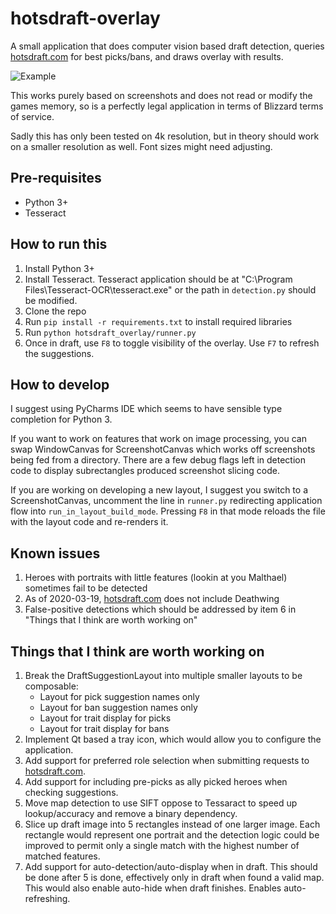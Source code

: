 # hotsdraft-overlay
A small application that does computer vision based draft detection, queries [hotsdraft.com](http://hotsdraft.com) for best picks/bans, and
draws overlay with results.

![Example](./example.png)

This works purely based on screenshots and does not read or modify the games memory, so is a perfectly legal application in terms of Blizzard terms of service.

Sadly this has only been tested on 4k resolution, but in theory should work on a smaller resolution as well. Font sizes might need adjusting.

## Pre-requisites

* Python 3+
* Tesseract

## How to run this

1. Install Python 3+
2. Install Tesseract. Tesseract application should be at "C:\Program Files\Tesseract-OCR\tesseract.exe" or the path in `detection.py` should be modified. 
3. Clone the repo
4. Run `pip install -r requirements.txt` to install required libraries
5. Run `python hotsdraft_overlay/runner.py`
6. Once in draft, use `F8` to toggle visibility of the overlay. Use `F7` to refresh the suggestions.

## How to develop

I suggest using PyCharms IDE which seems to have sensible type completion for Python 3.

If you want to work on features that work on image processing, you can swap WindowCanvas for ScreenshotCanvas which works
off screenshots being fed from a directory. There are a few debug flags left in detection code to display subrectangles produced screenshot slicing code.

If you are working on developing a new layout, I suggest you switch to a ScreenshotCanvas, uncomment the line in `runner.py` redirecting application flow into `run_in_layout_build_mode`. Pressing `F8` in that mode reloads the file with the layout code and re-renders it.

## Known issues

1. Heroes with portraits with little features (lookin at you Malthael) sometimes fail to be detected
2. As of 2020-03-19, [hotsdraft.com](http://hotsdraft.com) does not include Deathwing
3. False-positive detections which should be addressed by item 6 in "Things that I think are worth working on"

## Things that I think are worth working on

1. Break the DraftSuggestionLayout into multiple smaller layouts to be composable:
    * Layout for pick suggestion names only
    * Layout for ban suggestion names only
    * Layout for trait display for picks
    * Layout for trait display for bans
2. Implement Qt based a tray icon, which would allow you to configure the application.
3. Add support for preferred role selection when submitting requests to [hotsdraft.com](http://hotsdraft.com).
4. Add support for including pre-picks as ally picked heroes when checking suggestions.
5. Move map detection to use SIFT oppose to Tessaract to speed up lookup/accuracy and remove a binary dependency.
6. Slice up draft image into 5 rectangles instead of one larger image. Each rectangle would represent one portrait and 
   the detection logic could be improved to permit only a single match with the highest number of matched features.
7. Add support for auto-detection/auto-display when in draft. This should be done after 5 is done, effectively only in draft when
   found a valid map. This would also enable auto-hide when draft finishes. Enables auto-refreshing.
